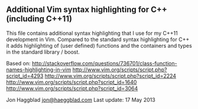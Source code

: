 Additional Vim syntax highlighting for C++ (including C++11)
------------------------------------------------------------

This file contains additional syntax highlighting that I use for my C++11
development in Vim. Compared to the standard syntax highlighting for C++ it
adds highlighting of (user defined) functions and the containers and types 
in the standard library / boost.

Based on:
  http://stackoverflow.com/questions/736701/class-function-names-highlighting-in-vim
  http://www.vim.org/scripts/script.php?script_id=4293
  http://www.vim.org/scripts/script.php?script_id=2224
  http://www.vim.org/scripts/script.php?script_id=1640
  http://www.vim.org/scripts/script.php?script_id=3064

Jon Haggblad <jon@haeggblad.com>
Last update: 17 May 2013
